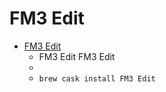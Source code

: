 # FM3 Edit
- [FM3 Edit](https://www.fractalaudio.com/fm3-edit/)
  -  FM3 Edit FM3 Edit
  - 
  - `brew cask install FM3 Edit`
